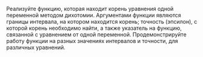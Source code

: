 Реализуйте функцию, которая находит корень уравнения одной переменной методом
дихотомии. Аргументами функции являются границы интервала, на котором находится
корень; точность (эпсилон), с которой корень необходимо найти, а также указатель на
функцию, связанной с уравнением от одной переменной. Продемонстрируйте работу
функции на разных значениях интервалов и точности, для различных уравнений.